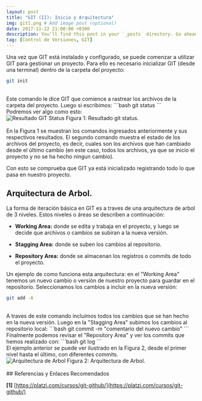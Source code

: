 ```yaml
---
layout: post
title: "GIT (II): Inicio y Arquitectura"
img: git1.png # Add image post (optional)
date: 2017-11-22 21:00:00 +0300
description: You’ll find this post in your `_posts` directory. Go ahead and edit it and re-build the site to see your changes. # Add post description (optional)
tag: [Control de Versiones, GIT]
---
```

Una vez que GIT está instalado y configurado, se puede comenzar a utilizar GIT para gestionar un proyecto. Para ello es necesario inicializar GIT (desde una terminal) dentro de la carpeta del proyecto:
```bash
git init
```
<br/>
Este comando le dice GIT que comience a rastrear los archivos de la carpeta del proyecto. Luego si escribimos:
```bash
git status
```
<br/>
Podremos ver algo como esto:

<div class="img_post_container">
<img class="img_post" src="https://imgur.com/6Lr7pGk.png" alt="Resultado GIT Status">
Figura 1: Resultado git status.
</div>
<br/>
En la Figura 1 se muestran los comandos ingresados anteriormente y sus respectivos resultados. El segundo comando muestra el estado de los archivos del proyecto, es decir, cuales son los archivos que han cambiado desde el último cambio (en este caso, todos los archivos, ya que se inicio el proyecto y no se ha hecho ningun cambio).

Con esto se comprueba que GIT ya está inicializado registrando todo lo que pasa en nuestro proyecto.

## Arquitectura de Arbol.

La forma de iteración básica en GIT es a traves de una arquitectura de arbol de 3 niveles. Estos niveles o áreas se describen a continuación:

* **Working Area:** donde se edita y trabaja en el proyecto, y luego se decide que archivos o cambios se subiran a la nueva versión.

* **Stagging Area:** donde se suben los cambios al repositorio.

* **Repository Area:** donde se almacenan los registros o commits de todo el proyecto.

Un ejemplo de como funciona esta arquitectura: en el "Working Area" tenemos un nuevo cambio o versión de nuestro proyecto para guardar en el repositorio. Seleccionamos los cambios a incluir en la nueva versión:
```bash
git add -A
```
<br/>
A traves de este comando incluimos todos los cambios que se han hecho en la nueva versión. Luego en la "Stagging Area" subimos los cambios al repositorio local:
```bash
git commit -m "comentario del nuevo cambio"
```
<br/>
Finalmente podemos revisar el "Repository Area" y ver los commits que hemos realizado con:
```bash
git log
```
<br/>
El ejemplo anterior se puede ver ilustrado en la Figura 2, desde el primer nivel hasta el último, con diferentes commits.

<div class="img_post_container">
<img class="img_post" src="https://imgur.com/Gj3YfDK.png" alt="Arquitectura de Arbol">
Figura 2: Arquitectura de Arbol.
</div>
<br/>
## Referencias y Enlaces Recomendados

**[1]** [https://platzi.com/cursos/git-github/](https://platzi.com/cursos/git-github/)
